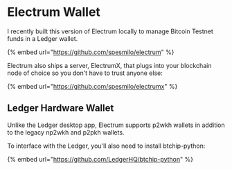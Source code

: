 # Electrum Wallet

I recently built this version of Electrum locally to manage Bitcoin Testnet funds in a Ledger wallet.

{% embed url="https://github.com/spesmilo/electrum" %}

Electrum also ships a server, ElectrumX, that plugs into your blockchain node of choice so you don't have to trust anyone else:

{% embed url="https://github.com/spesmilo/electrumx" %}

## Ledger Hardware Wallet

Unlike the Ledger desktop app, Electrum supports p2wkh wallets in addition to the legacy np2wkh and p2pkh wallets.

To interface with the Ledger, you'll also need to install btchip-python:

{% embed url="https://github.com/LedgerHQ/btchip-python" %}







